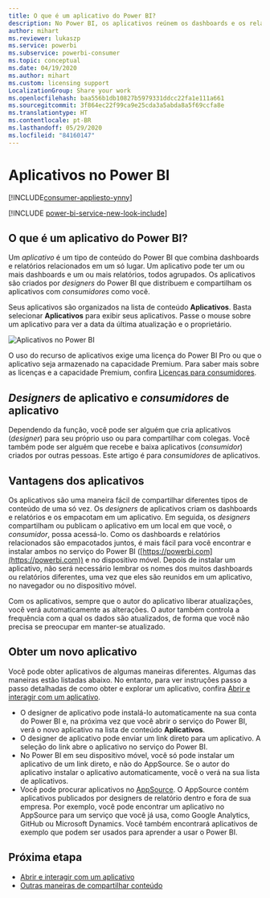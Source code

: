 ```yaml
---
title: O que é um aplicativo do Power BI?
description: No Power BI, os aplicativos reúnem os dashboards e os relatórios relacionados em um só local.
author: mihart
ms.reviewer: lukaszp
ms.service: powerbi
ms.subservice: powerbi-consumer
ms.topic: conceptual
ms.date: 04/19/2020
ms.author: mihart
ms.custom: licensing support
LocalizationGroup: Share your work
ms.openlocfilehash: baa556b1db10827b5979331ddcc22fa1e111a661
ms.sourcegitcommit: 3f864ec22f99ca9e25cda3a5abda8a5f69ccfa8e
ms.translationtype: HT
ms.contentlocale: pt-BR
ms.lasthandoff: 05/29/2020
ms.locfileid: "84160147"
---
```

# <a name="apps-in-power-bi"></a>Aplicativos no Power BI

[!INCLUDE[consumer-appliesto-ynny](../includes/consumer-appliesto-ynny.md)]

[!INCLUDE [power-bi-service-new-look-include](../includes/power-bi-service-new-look-include.md)]

## <a name="what-is-a-power-bi-app"></a>O que é um aplicativo do Power BI?
Um *aplicativo* é um tipo de conteúdo do Power BI que combina dashboards e relatórios relacionados em um só lugar. Um aplicativo pode ter um ou mais dashboards e um ou mais relatórios, todos agrupados. Os aplicativos são criados por *designers* do Power BI que distribuem e compartilham os aplicativos com *consumidores* como você. 

Seus aplicativos são organizados na lista de conteúdo **Aplicativos**. Basta selecionar **Aplicativos** para exibir seus aplicativos. Passe o mouse sobre um aplicativo para ver a data da última atualização e o proprietário. 

![Aplicativos no Power BI](./media/end-user-apps/power-bi-apps.png)


O uso do recurso de aplicativos exige uma licença do Power BI Pro ou que o aplicativo seja armazenado na capacidade Premium. Para saber mais sobre as licenças e a capacidade Premium, confira [Licenças para consumidores](end-user-license.md).

## <a name="app-designers-and-app-consumers"></a>*Designers* de aplicativo e *consumidores* de aplicativo
Dependendo da função, você pode ser alguém que cria aplicativos (*designer*) para seu próprio uso ou para compartilhar com colegas. Você também pode ser alguém que recebe e baixa aplicativos (*consumidor*) criados por outras pessoas. Este artigo é para *consumidores* de aplicativos.

## <a name="advantages-of-apps"></a>Vantagens dos aplicativos
Os aplicativos são uma maneira fácil de compartilhar diferentes tipos de conteúdo de uma só vez. Os *designers* de aplicativos criam os dashboards e relatórios e os empacotam em um aplicativo. Em seguida, os *designers* compartilham ou publicam o aplicativo em um local em que você, o *consumidor*, possa acessá-lo. Como os dashboards e relatórios relacionados são empacotados juntos, é mais fácil para você encontrar e instalar ambos no serviço do Power BI ([https://powerbi.com](https://powerbi.com)) e no dispositivo móvel. Depois de instalar um aplicativo, não será necessário lembrar os nomes dos muitos dashboards ou relatórios diferentes, uma vez que eles são reunidos em um aplicativo, no navegador ou no dispositivo móvel.

Com os aplicativos, sempre que o autor do aplicativo liberar atualizações, você verá automaticamente as alterações. O autor também controla a frequência com a qual os dados são atualizados, de forma que você não precisa se preocupar em manter-se atualizado. 

<!-- add conceptual art -->
## <a name="get-a-new-app"></a>Obter um novo aplicativo
Você pode obter aplicativos de algumas maneiras diferentes. Algumas das maneiras estão listadas abaixo.  No entanto, para ver instruções passo a passo detalhadas de como obter e explorar um aplicativo, confira [Abrir e interagir com um aplicativo](end-user-app-view.md).

- O designer de aplicativo pode instalá-lo automaticamente na sua conta do Power BI e, na próxima vez que você abrir o serviço do Power BI, verá o novo aplicativo na lista de conteúdo **Aplicativos**. 
- O designer de aplicativo pode enviar um link direto para um aplicativo. A seleção do link abre o aplicativo no serviço do Power BI.
- No Power BI em seu dispositivo móvel, você só pode instalar um aplicativo de um link direto, e não do AppSource. Se o autor do aplicativo instalar o aplicativo automaticamente, você o verá na sua lista de aplicativos.
- Você pode procurar aplicativos no [AppSource](https://appsource.microsoft.com). O AppSource contém aplicativos publicados por designers de relatório dentro e fora de sua empresa. Por exemplo, você pode encontrar um aplicativo no AppSource para um serviço que você já usa, como Google Analytics, GitHub ou Microsoft Dynamics. Você também encontrará aplicativos de exemplo que podem ser usados para aprender a usar o Power BI.  


## <a name="next-step"></a>Próxima etapa
* [Abrir e interagir com um aplicativo](end-user-app-view.md)
* [Outras maneiras de compartilhar conteúdo](end-user-shared-with-me.md)

